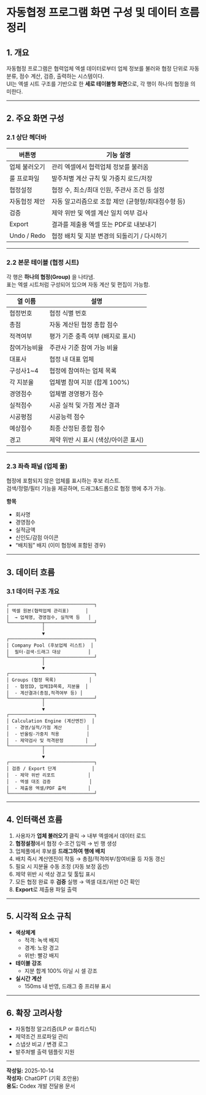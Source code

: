 # 자동협정 프로그램 화면 구성 및 데이터 흐름 정리

## 1. 개요
자동협정 프로그램은 협력업체 엑셀 데이터로부터 업체 정보를 불러와 협정 단위로 자동 분류, 점수 계산, 검증, 출력하는 시스템이다.  
UI는 엑셀 시트 구조를 기반으로 한 **세로 테이블형 화면**으로, 각 행이 하나의 협정을 의미한다.

---

## 2. 주요 화면 구성

### 2.1 상단 헤더바
| 버튼명 | 기능 설명 |
|--------|------------|
| 업체 불러오기 | 관리 엑셀에서 협력업체 정보를 불러옴 |
| 룰 프로파일 | 발주처별 계산 규칙 및 가중치 로드/저장 |
| 협정설정 | 협정 수, 최소/최대 인원, 주관사 조건 등 설정 |
| 자동협정 제안 | 자동 알고리즘으로 조합 제안 (균형형/최대점수형 등) |
| 검증 | 제약 위반 및 엑셀 계산 일치 여부 검사 |
| Export | 결과를 제출용 엑셀 또는 PDF로 내보내기 |
| Undo / Redo | 협정 배치 및 지분 변경의 되돌리기 / 다시하기 |

---

### 2.2 본문 테이블 (협정 시트)
각 행은 **하나의 협정(Group)** 을 나타냄.  
표는 엑셀 시트처럼 구성되어 있으며 자동 계산 및 편집이 가능함.

| 열 이름 | 설명 |
|----------|------|
| 협정번호 | 협정 식별 번호 |
| 총점 | 자동 계산된 협정 총합 점수 |
| 적격여부 | 평가 기준 충족 여부 (배지로 표시) |
| 참여가능비율 | 주관사 기준 참여 가능 비율 |
| 대표사 | 협정 내 대표 업체 |
| 구성사1~4 | 협정에 참여하는 업체 목록 |
| 각 지분율 | 업체별 참여 지분 (합계 100%) |
| 경영점수 | 업체별 경영평가 점수 |
| 실적점수 | 시공 실적 및 가점 계산 결과 |
| 시공평점 | 시공능력 점수 |
| 예상점수 | 최종 산정된 종합 점수 |
| 경고 | 제약 위반 시 표시 (색상/아이콘 표시) |

---

### 2.3 좌측 패널 (업체 풀)
협정에 포함되지 않은 업체를 표시하는 후보 리스트.  
검색/정렬/필터 기능을 제공하며, 드래그&드롭으로 협정 행에 추가 가능.

**항목**
- 회사명
- 경영점수
- 실적금액
- 신인도/감점 아이콘
- “배치됨” 배지 (이미 협정에 포함된 경우)

---

## 3. 데이터 흐름

### 3.1 데이터 구조 개요

```plaintext
┌───────────────────────────────┐
│ 엑셀 원본(협력업체 관리표)      │
│  → 업체명, 경영점수, 실적액 등   │
└────────────┬──────────────────┘
             │
             ▼
┌───────────────────────────────┐
│ Company Pool (후보업체 리스트)  │
│  필터·검색·드래그 대상          │
└────────────┬──────────────────┘
             │
             ▼
┌───────────────────────────────┐
│ Groups (협정 목록)            │
│  - 협정ID, 업체ID목록, 지분율  │
│  - 계산결과(총점,적격여부 등) │
└────────────┬──────────────────┘
             │
             ▼
┌───────────────────────────────┐
│ Calculation Engine (계산엔진)  │
│  - 경영/실적/가점 계산         │
│  - 반올림·가중치 적용          │
│  - 제약검사 및 적격판정        │
└────────────┬──────────────────┘
             │
             ▼
┌───────────────────────────────┐
│ 검증 / Export 단계             │
│  - 제약 위반 리포트            │
│  - 엑셀 대조 검증              │
│  - 제출용 엑셀/PDF 출력        │
└───────────────────────────────┘
```

---

## 4. 인터랙션 흐름
1. 사용자가 **업체 불러오기** 클릭 → 내부 엑셀에서 데이터 로드  
2. **협정설정**에서 협정 수·조건 입력 → 빈 행 생성  
3. 업체풀에서 후보를 **드래그하여 행에 배치**  
4. 배치 즉시 계산엔진이 작동 → 총점/적격여부/참여비율 등 자동 갱신  
5. 필요 시 지분율 수동 조정 (자동 보정 옵션)  
6. 제약 위반 시 색상 경고 및 툴팁 표시  
7. 모든 협정 완료 후 **검증** 실행 → 엑셀 대조/위반 0건 확인  
8. **Export**로 제출용 파일 출력

---

## 5. 시각적 요소 규칙
- **색상체계**
  - 적격: 녹색 배지
  - 경계: 노랑 경고
  - 위반: 빨강 배지
- **테이블 강조**
  - 지분 합계 100% 아닐 시 셀 강조
- **실시간 계산**
  - 150ms 내 반영, 드래그 중 프리뷰 표시

---

## 6. 확장 고려사항
- 자동협정 알고리즘(ILP or 휴리스틱)
- 제약조건 프로파일 관리
- 스냅샷 비교 / 변경 로그
- 발주처별 출력 템플릿 지원

---

**작성일:** 2025-10-14  
**작성자:** ChatGPT (기획 초안용)  
**용도:** Codex 개발 전달용 문서
